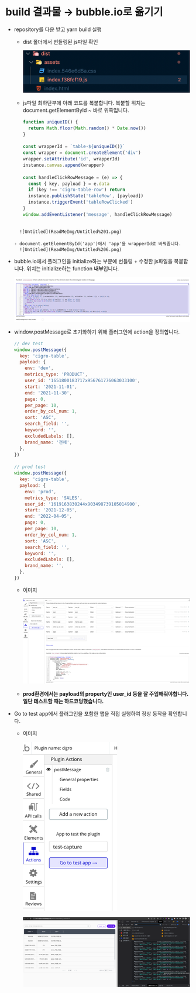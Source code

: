 # build 결과물 → bubble.io로 옮기기

- repository를 다운 받고 yarn build 실행

  - dist 폴더에서 번들링된 js파일 확인

    ![Untitled](ReadMeImg/Untitled.png)

  - js파일 최하단부에 아래 코드를 복붙합니다. 복붙할 위치는 document.getElementById ~ 바로 위쪽입니다.

    ```jsx
    function uniqueID() {
      return Math.floor(Math.random() * Date.now())
    }

    const wrapperId = `table-${uniqueID()}`
    const wrapper = document.createElement('div')
    wrapper.setAttribute('id', wrapperId)
    instance.canvas.append(wrapper)

    const handleClickRowMessage = (e) => {
      const { key, payload } = e.data
      if (key !== 'cigro-table-row') return
      instance.publishState('tableRow', [payload])
      instance.triggerEvent('tableRowClicked')
    }
    window.addEventListener('message', handleClickRowMessage)
    ```

  ```

    ![Untitled](ReadMeImg/Untitled%201.png)

  - document.getElementById('app')에서 'app'을 wrapperId로 바꿔줍니다.
    ![Untitled](ReadMeImg/Untitled%206.png)

  ```

- bubble.io에서 플러그인을 initialize하는 부분에 번들링 + 수정한 js파일을 복붙합니다. 위치는 initialize하는 function **내부**입니다.

  ![Untitled](ReadMeImg/Untitled%202.png)

- window.postMessage로 초기화하기 위해 플러그인에 action을 정의합니다.

  ```jsx
  // dev test
  window.postMessage({
    key: 'cigro-table',
    payload: {
      env: 'dev',
      metrics_type: 'PRODUCT',
      user_id: '1651800183717x956761776063033100',
      start: '2021-11-01',
      end: '2021-11-30',
      page: 0,
      per_page: 10,
      order_by_col_num: 1,
      sort: 'ASC',
      search_field: '',
      keyword: '',
      excludedLabels: [],
      brand_name: '전체',
    },
  })

  // prod test
  window.postMessage({
    key: 'cigro-table',
    payload: {
      env: 'prod',
      metrics_type: 'SALES',
      user_id: '1619163830244x903498739105014900',
      start: '2021-12-05',
      end: '2022-04-05',
      page: 0,
      per_page: 10,
      order_by_col_num: 1,
      sort: 'ASC',
      search_field: '',
      keyword: '',
      excludedLabels: [],
      brand_name: '',
    },
  })
  ```

  - 이미지

    ![Untitled](ReadMeImg/Untitled%203.png)

  - **prod환경에서는 payload의 property인 user_id 등을 잘 주입해줘야합니다. 일단 테스트할 때는 하드코딩했습니다.**

- Go to test app에서 플러그인을 포함한 앱을 직접 실행하여 정상 동작을 확인합니다.

  - 이미지

    ![Untitled](ReadMeImg/Untitled%204.png)

    ![Untitled](ReadMeImg/Untitled%205.png)

